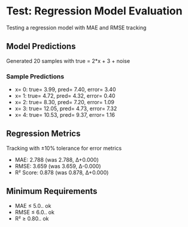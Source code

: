 # Test: Regression Model Evaluation

Testing a regression model with MAE and RMSE tracking


## Model Predictions

Generated 20 samples with true = 2*x + 3 + noise


### Sample Predictions

 * x= 0: true=  3.99, pred=  7.40, error= 3.40
 * x= 1: true=  4.72, pred=  4.32, error= 0.40
 * x= 2: true=  8.30, pred=  7.20, error= 1.09
 * x= 3: true= 12.05, pred=  4.73, error= 7.32
 * x= 4: true= 10.53, pred=  9.37, error= 1.16


## Regression Metrics

Tracking with ±10% tolerance for error metrics

 * MAE: 2.788 (was 2.788, Δ+0.000)
 * RMSE: 3.659 (was 3.659, Δ-0.000)
 * R² Score: 0.878 (was 0.878, Δ+0.000)


## Minimum Requirements


 * MAE ≤ 5.0.. ok
 * RMSE ≤ 6.0.. ok
 * R² ≥ 0.80.. ok
